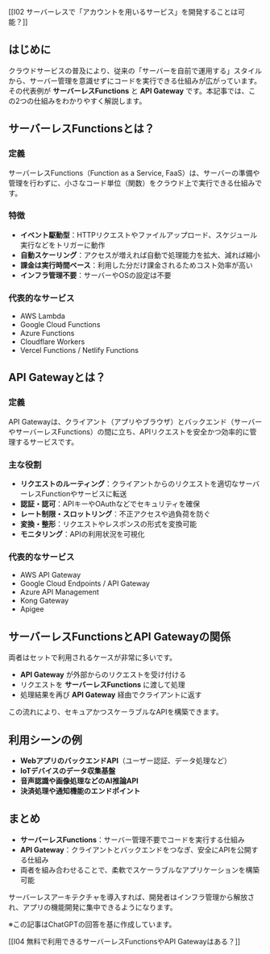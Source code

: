 [[I02 サーバーレスで「アカウントを用いるサービス」を開発することは可能？]]

## はじめに
クラウドサービスの普及により、従来の「サーバーを自前で運用する」スタイルから、サーバー管理を意識せずにコードを実行できる仕組みが広がっています。その代表例が **サーバーレスFunctions** と **API Gateway** です。本記事では、この2つの仕組みをわかりやすく解説します。

## サーバーレスFunctionsとは？
### 定義
サーバーレスFunctions（Function as a Service, FaaS）は、サーバーの準備や管理を行わずに、小さなコード単位（関数）をクラウド上で実行できる仕組みです。

### 特徴
- **イベント駆動型**：HTTPリクエストやファイルアップロード、スケジュール実行などをトリガーに動作  
- **自動スケーリング**：アクセスが増えれば自動で処理能力を拡大、減れば縮小  
- **課金は実行時間ベース**：利用した分だけ課金されるためコスト効率が高い  
- **インフラ管理不要**：サーバーやOSの設定は不要  

### 代表的なサービス
- AWS Lambda  
- Google Cloud Functions  
- Azure Functions  
- Cloudflare Workers  
- Vercel Functions / Netlify Functions  

## API Gatewayとは？
### 定義
API Gatewayは、クライアント（アプリやブラウザ）とバックエンド（サーバーやサーバーレスFunctions）の間に立ち、APIリクエストを安全かつ効率的に管理するサービスです。

### 主な役割
- **リクエストのルーティング**：クライアントからのリクエストを適切なサーバーレスFunctionやサービスに転送  
- **認証・認可**：APIキーやOAuthなどでセキュリティを確保  
- **レート制限・スロットリング**：不正アクセスや過負荷を防ぐ  
- **変換・整形**：リクエストやレスポンスの形式を変換可能  
- **モニタリング**：APIの利用状況を可視化  

### 代表的なサービス
- AWS API Gateway  
- Google Cloud Endpoints / API Gateway  
- Azure API Management  
- Kong Gateway  
- Apigee  

## サーバーレスFunctionsとAPI Gatewayの関係
両者はセットで利用されるケースが非常に多いです。

- **API Gateway** が外部からのリクエストを受け付ける  
- リクエストを **サーバーレスFunctions** に渡して処理  
- 処理結果を再び **API Gateway** 経由でクライアントに返す  

この流れにより、セキュアかつスケーラブルなAPIを構築できます。

## 利用シーンの例
- **WebアプリのバックエンドAPI**（ユーザー認証、データ処理など）  
- **IoTデバイスのデータ収集基盤**  
- **音声認識や画像処理などのAI推論API**  
- **決済処理や通知機能のエンドポイント**  

## まとめ
- **サーバーレスFunctions**：サーバー管理不要でコードを実行する仕組み  
- **API Gateway**：クライアントとバックエンドをつなぎ、安全にAPIを公開する仕組み  
- 両者を組み合わせることで、柔軟でスケーラブルなアプリケーションを構築可能  

サーバーレスアーキテクチャを導入すれば、開発者はインフラ管理から解放され、アプリの機能開発に集中できるようになります。


※この記事はChatGPTの回答を基に作成しています。

[[I04 無料で利用できるサーバーレスFunctionsやAPI Gatewayはある？]]

